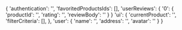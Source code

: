 {
    'authentication': '',
    'favoritedProductsIds': [],
    'userReviews': {
        '0': {
            'productId': '',
            'rating': '',
            'reviewBody': ''
        }
    }
    'ui': {
        'currentProduct': '',
        'filterCriteria': [],
    },
    'user': {
        'name': '',
        'address': '',
        'avatar': ''
    }
}
